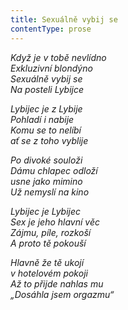```yaml
---
title: Sexuálně vybij se
contentType: prose
---
```


<section>

_Když je v tobě nevlídno  
Exkluzivní blondýno  
Sexuálně vybij se  
Na posteli Lybijce_

_Lybijec je z Lybije  
Pohladí i nabije  
Komu se to nelíbí  
ať se z toho vyblije_

_Po divoké souloži  
Dámu chlapec odloží  
usne jako mimino  
Už nemyslí na kino_

_Lybijec je Lybijec  
Sex je jeho hlavní věc  
Zájmu, píle, rozkoší  
A proto tě pokouší_

_Hlavně že tě ukojí  
v hotelovém pokoji  
Až to přijde nahlas mu  
„Dosáhla jsem orgazmu“_

</section>
